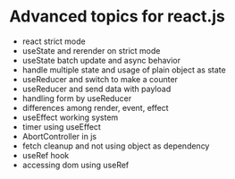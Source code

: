 # Advanced topics for react.js

- react strict mode
- useState and rerender on strict mode
- useState batch update and async behavior
- handle multiple state and usage of plain object as state
- useReducer and switch to make a counter
- useReducer and send data with payload
- handling form by useReducer
- differences among render, event, effect
- useEffect working system
- timer using useEffect
- AbortController in js
- fetch cleanup and not using object as dependency
- useRef hook
- accessing dom using useRef
